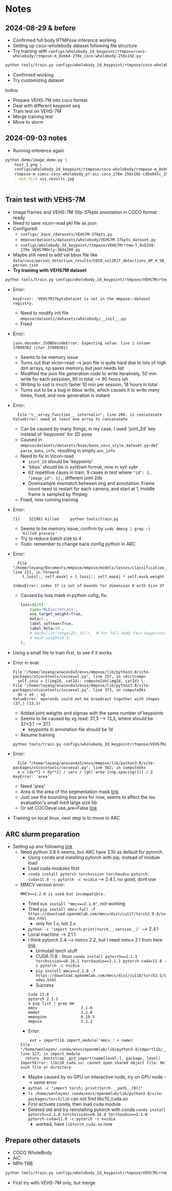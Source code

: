 # Notes

## 2024-08-29 & before
- Confirmed full body RTMPose inference working
- Setting up coco-wholebody dataset following file structure
- Try training with `configs/wholebody_2d_keypoint/rtmpose/coco-wholebody/rtmpose-m_8xb64-270e_coco-wholebody-256x192.py`
```bash
python tools/train.py configs/wholebody_2d_keypoint/rtmpose/coco-wholebody/rtmpose-m_8xb64-270e_coco-wholebody-256x192.py
```
- Confirmed working 
- Try customizing dataset

todos:
- Prepare VEHS-7M into coco format
- Deal with different keypoint seq
- Train test on VEHS-7M
- Merge training test
- Move to slurm

## 2024-09-03 notes
- Running inference again
```bash
python demo/image_demo.py \
    test_1.png \
    configs/wholebody_2d_keypoint/rtmpose/coco-wholebody/rtmpose-m_8xb64-270e_coco-wholebody-256x192.py \
    rtmpose-m_simcc-coco-wholebody_pt-aic-coco_270e-256x192-cd5e845c_20230123.pth \
    --out-file vis_results.jpg
    
```

## Train test with VEHS-7M
- Image frames and VEHS-7M-5fp-37kpts annotation in COCO format ready
- Need to save vicon-read pkl file as json
- Configured:
  - `configs/_base_/datasets/VEHS7M-37kpts.py`
  - `mmpose/datasets/datasets/wholebody/VEHS7M-37kpts_dataset.py`
  - `configs/wholebody_2d_keypoint/rtmpose/VEHS7M/rtmw-l_8xb320-270e_VEHS7MOnly-384x288.py`
- Maybe still need to add val bbox file like `data/coco/person_detection_results/COCO_val2017_detections_AP_H_56_person.json`
- **Try training with VEHS7M dataset**
```bash
python tools/train.py configs/wholebody_2d_keypoint/rtmpose/VEHS7M/rtmw-l_8xb320-270e_VEHS7MOnly-384x288.py
```

- Error:
    ```
    KeyError: 'VEHS7M37kptsDataset is not in the mmpose::dataset registry.
    ```
  - Need to modify init file `mmpose/datasets/datasets/wholebody/__init__.py`
  - Fixed
- Error:
    ```
    json.decoder.JSONDecodeError: Expecting value: line 1 column 37009362 (char 37009361)
    ```
  - Seems to be memory issue
  - Turns out that vicon-read --> json file is quite hard due to lots of high dim arrays, np saves memory, but json needs list
  - Modified the json file generation code to write iteratively, 50 min write for each sesssion, 90 in total --> 90 hours ish
  - Writing to ssd is much faster 10 min per session, 18 hours in total
  - Turns out to be a bug in bbox write, which causes it to write many times, fixed, and now generation is instant

- Error:
    ```
      File "<__array_function__ internals>", line 200, in concatenate
    ValueError: need at least one array to concatenate
    ```
  - Can be caused by many things, in my case, I used 'joint_2d' key instead of 'keypoints' for 2D pose
  - Caused in `mmpose/datasets/datasets/base/base_coco_style_dataset.py`-`def parse_data_info`, resulting in empty `ann_info`
  - Need to fix in Vicon-read
    - `joint_2d` should be 'keypoints'
    - 'bbox' should be in xy(tl)wh format, now in xytl xybr
    - 62 repetitive cases in train, 9 cases in test where `"id": 1, "image_id": 1},`, different joint 2ds
    - Downsample mismatch between img and annotation: Frame count need to restart for each camera, and start at 1, middle frame is sampled by ffmpeg
  - Fixed, now running training
  
- Error:
    ```
    [1]    521981 killed     python tools/train.py 
    ```
  - Seems to be memory issue, confirm by `sudo dmesg | grep -i 'killed process'`
  - Try to reduce batch size to 4
  - Todo: remember to change back config python in ARC
- Error:
  ```
    File "/home/leyang/Documents/mmpose/mmpose/models/losses/classification_loss.py", line 211, in forward
      t_loss[:, self.mask] = t_loss[:, self.mask] * self.mask_weight
  
  IndexError: index 37 is out of bounds for dimension 0 with size 37
  ```
  - Caused by loss mask in python cofig, fix:
    ```python
    loss=dict(
        type='KLDiscretLoss',
        use_target_weight=True,
        beta=1.,
        label_softmax=True,
        label_beta=10.,
        # mask=list(range(23, 91)),  # for full body face keypoints in cocktail14 merge training
        # mask_weight=0.5,
    ),
    ```
- Using a small file to train first, to see if it works
- Error in eval:
  ```
  File "/home/leyang/anaconda3/envs/mmpose/lib/python3.8/site-packages/xtcocotools/cocoeval.py", line 257, in <dictcomp>
    self.ious = {(imgId, catId): computeIoU(imgId, catId) \
  File "/home/leyang/anaconda3/envs/mmpose/lib/python3.8/site-packages/xtcocotools/cocoeval.py", line 373, in computeOks
    dx = xd - xg
  ValueError: operands could not be broadcast together with shapes (37,) (13,3)
  ```
  - Added joint weights and sigmas with the same number of keypoints
  - Seems to be caused by xg read: 37,3 --> 13,3, where should be 37*3,1 --> 37,1
    - keypoints in annotation file should be 1d
  - Resume training
  ```bash
  python tools/train.py configs/wholebody_2d_keypoint/rtmpose/VEHS7M/rtmw-l_8xb320-270e_VEHS7MOnly-384x288.py --resume
  ```
- Error:
  ```
    File "/home/leyang/anaconda3/envs/mmpose/lib/python3.8/site-packages/xtcocotools/cocoeval.py", line 382, in computeOks
    e = (dx**2 + dy**2) / vars / (gt['area']+np.spacing(1)) / 2
  KeyError: 'area'
  ```
    - Need 'area'
    - Area is the area of the segmentation mask [link](https://github.com/cocodataset/cocoapi/issues/36)
    - Just use the bounding box area for now, seems to affect the iou evaluation's small med large size bb
    - Or set COCOeval use_are=False [link](https://mmpose.readthedocs.io/en/latest/_modules/mmpose/evaluation/metrics/coco_metric.html)
- Training on local linux, next step is to move to ARC

## ARC slurm preparation
- Setting up env following [link](https://mmpose.readthedocs.io/en/latest/installation.html)
  - Need python 3.8 it seems, but ARC have 3.10 as default for pytorch.
    - Using conda and installing pytorch with pip, instead of module load
    - Load cuda modules first
    - `conda install pytorch torchvision torchaudio pytorch-cuda=11.8 -c pytorch -c nvidia` --> 2.4.1, no good, dont use
  - MMCV version error:
    ```
    MMCV==2.2.0 is used but incompatible.
    ```
    - Tried `mim install "mmcv==2.1.0"`, not working
    - Tried `pip install mmcv-full -f https://download.openmmlab.com/mmcv/dist/cu117/torch2.0.0/index.html`
      - only for 1.x, not 2.x
    - `python -c 'import torch;print(torch.__version__)'` --> 2.4.1
    - Local machine --> 2.1.1
    - I think pytorch 2.4 --> mmcv 2.2, but I need mmcv 2.1 from here [link](https://mmcv.readthedocs.io/en/latest/get_started/installation.html#install-with-pip)
       - Uninstall torch stuff
       - CUDA 11.8 - linux `conda install pytorch==2.1.1 torchvision==0.16.1 torchaudio==2.1.1 pytorch-cuda=11.8 -c pytorch -c nvidia`
       - `pip install mmcv==2.1.0 -f https://download.openmmlab.com/mmcv/dist/cu118/torch2.1/index.html`
       - Success
      ```
      Cuda 11.8
      pytorch 2.1.1
      $ pip list | grep mm
      mmcv                   2.1.0
      mmdet                  3.2.0
      mmengine               0.10.5
      mmpose                 1.3.2
      ```
    - Error:
    ```
        ext = importlib.import_module('mmcv.' + name)
    File "/home/wenleyan/.conda/envs/openmmlab/lib/python3.8/importlib/__init__.py", line 127, in import_module
      return _bootstrap._gcd_import(name[level:], package, level)
    ImportError: libc10_cuda.so: cannot open shared object file: No such file or directory
    ```
       - Maybe caused by no GPU on interactive node, try on GPU node --> same error
       - `python -c "import torch; print(torch.__path__[0])"`
       - `ls /home/wenleyan/.conda/envs/openmmlab/lib/python3.8/site-packages/torch/lib` can not find libc10_cuda.so
       - First activate conda, then load cuda module
       - Deleted old and try reinstalling pytorch with conda `conda install pytorch==2.1.0 torchvision==0.16.0 torchaudio==2.1.0 pytorch-cuda=11.8 -c pytorch -c nvidia`
         - worked, have `libtorch_cuda.so` now

## Prepare other datasets
- COCO WholeBody
- AIC
- MPII-TRB

```bash
python tools/train.py configs/wholebody_2d_keypoint/rtmpose/VEHS7M/rtmw-l_8xb320-270e_VEHS7Mplus-384x288.py
```

- First try with VEHS-7M only, but merge


